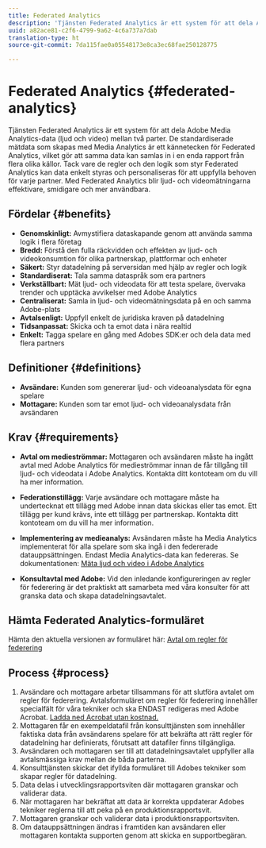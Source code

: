 ```yaml
---
title: Federated Analytics
description: 'Tjänsten Federated Analytics är ett system för att dela Adobe Media Analytics-data (ljud och video) mellan två parter. '
uuid: a82ace81-c2f6-4799-9a62-4c6a737a7dab
translation-type: ht
source-git-commit: 7da115fae0a05548173e8ca3ec68fae250128775

---
```



# Federated Analytics {#federated-analytics}

Tjänsten Federated Analytics är ett system för att dela Adobe Media Analytics-data (ljud och video) mellan två parter.
De standardiserade mätdata som skapas med Media Analytics är ett kännetecken för Federated Analytics, vilket gör att samma data kan samlas in i en enda rapport från flera olika källor.
Tack vare de regler och den logik som styr Federated Analytics kan data enkelt styras och personaliseras för att uppfylla behoven för varje partner.
Med Federated Analytics blir ljud- och videomätningarna effektivare, smidigare och mer användbara.

## Fördelar {#benefits}

* **Genomskinligt:** Avmystifiera dataskapande genom att använda samma logik i flera företag
* **Bredd:** Förstå den fulla räckvidden och effekten av ljud- och videokonsumtion för olika partnerskap, plattformar och enheter
* **Säkert:** Styr datadelning på serversidan med hjälp av regler och logik
* **Standardiserat:** Tala samma dataspråk som era partners
* **Verkställbart:** Mät ljud- och videodata för att testa spelare, övervaka trender och upptäcka avvikelser med Adobe Analytics
* **Centraliserat:** Samla in ljud- och videomätningsdata på en och samma Adobe-plats
* **Avtalsenligt:** Uppfyll enkelt de juridiska kraven på datadelning
* **Tidsanpassat:** Skicka och ta emot data i nära realtid
* **Enkelt:** Tagga spelare en gång med Adobes SDK:er och dela data med flera partners

## Definitioner {#definitions}

* **Avsändare:** Kunden som genererar ljud- och videoanalysdata för egna spelare
* **Mottagare:** Kunden som tar emot ljud- och videoanalysdata från avsändaren

## Krav {#requirements}

* **Avtal om medieströmmar:** Mottagaren och avsändaren måste ha ingått avtal med Adobe Analytics för medieströmmar innan de får tillgång till ljud- och videodata i Adobe Analytics. Kontakta ditt kontoteam om du vill ha mer information.
* **Federationstillägg:** Varje avsändare och mottagare måste ha undertecknat ett tillägg med Adobe innan data skickas eller tas emot. Ett tillägg per kund krävs, inte ett tillägg per partnerskap. Kontakta ditt kontoteam om du vill ha mer information.
* **Implementering av medieanalys:** Avsändaren måste ha Media Analytics implementerat för alla spelare som ska ingå i den federerade datauppsättningen. Endast Media Analytics-data kan federeras. Se dokumentationen: [Mäta ljud och video i Adobe Analytics](/help/media-overview.md)

* **Konsultavtal med Adobe:** Vid den inledande konfigureringen av regler för federering är det praktiskt att samarbeta med våra konsulter för att granska data och skapa datadelningsavtalet.

## Hämta Federated Analytics-formuläret

Hämta den aktuella versionen av formuläret här: [Avtal om regler för federering](https://github.com/AdobeDocs/media-analytics.en/blob/master/help/federated-analytics-form.pdf)

## Process {#process}

1. Avsändare och mottagare arbetar tillsammans för att slutföra avtalet om regler för federering. Avtalsformuläret om regler för federering innehåller specialfält för våra tekniker och ska ENDAST redigeras med Adobe Acrobat. [Ladda ned Acrobat utan kostnad.](https://get.adobe.com/se/reader/)
1. Mottagaren får en exempeldatafil från konsulttjänsten som innehåller faktiska data från avsändarens spelare för att bekräfta att rätt regler för datadelning har definierats, förutsatt att datafiler finns tillgängliga.
1. Avsändaren och mottagaren ser till att datadelningsavtalet uppfyller alla avtalsmässiga krav mellan de båda parterna.
1. Konsulttjänsten skickar det ifyllda formuläret till Adobes tekniker som skapar regler för datadelning.
1. Data delas i utvecklingsrapportsviten där mottagaren granskar och validerar data.
1. När mottagaren har bekräftat att data är korrekta uppdaterar Adobes tekniker reglerna till att peka på en produktionsrapportsvit.
1. Mottagaren granskar och validerar data i produktionsrapportsviten.
1. Om datauppsättningen ändras i framtiden kan avsändaren eller mottagaren kontakta supporten genom att skicka en supportbegäran.

